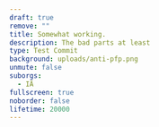 ```yaml
---
draft: true
remove: ""
title: Somewhat working.
description: The bad parts at least
type: Test Commit
background: uploads/anti-pfp.png
unmute: false
suborgs:
  - IÄ
fullscreen: true
noborder: false
lifetime: 20000
---
```

